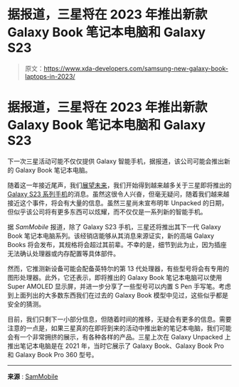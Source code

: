 # 据报道，三星将在 2023 年推出新款 Galaxy Book 笔记本电脑和 Galaxy S23

> 原文：<https://www.xda-developers.com/samsung-new-galaxy-book-laptops-in-2023/>

# 据报道，三星将在 2023 年推出新款 Galaxy Book 笔记本电脑和 Galaxy S23

下一次三星活动可能不仅仅提供 Galaxy 智能手机，据报道，该公司可能会推出新的 Galaxy Book 笔记本电脑。

随着这一年接近尾声，我们[展望未来](https://www.xda-developers.com/samsung-in-2023/)，我们开始得到越来越多关于三星即将推出的 [Galaxy S23 系列手机](https://www.xda-developers.com/samsung-galaxy-s23/)的消息。虽然这很令人兴奋，但毫无疑问，随着我们越来越接近这个事件，将会有大量的信息。虽然三星尚未宣布明年 Unpacked 的日期，但似乎该公司将有更多东西可以炫耀，而不仅仅是一系列新的智能手机。

据 *SamMobile* 报道，除了 Galaxy S23 手机，三星还将推出其下一代 Galaxy Book 笔记本电脑系列。该经销店能够从其消息来源证实，新的高端 Galaxy Books 将会发布，其规格将会超过其前辈。不幸的是，细节到此为止，因为插座无法确认处理器或内存配置等具体部件。

然而，它推测新设备可能会配备英特尔的第 13 代处理器，有些型号将会有专用的图形处理器。此外，它还表示，即将推出的 Galaxy Book 笔记本电脑可以使用 Super AMOLED 显示屏，并进一步分享了一些型号可以内置 S Pen 手写笔。考虑到上面列出的大多数东西我们在过去的 Galaxy Book 模型中见过，这些似乎都是安全的猜测。

目前，我们只剩下一小部分信息，但随着时间的推移，无疑会有更多的信息。需要注意的一点是，如果三星真的在即将到来的活动中推出新的笔记本电脑，我们可能会有一个非常拥挤的展示，有各种各样的产品。三星上次在 Galaxy Unpacked 上推出笔记本电脑是在 2021 年，当时它展示了 Galaxy Book、Galaxy Book Pro 和 Galaxy Book Pro 360 型号。

* * *

**来源** : [SamMobile](https://www.sammobile.com/news/samsung-galaxy-book-3-laptop-launch-alongside-galaxy-s23/)